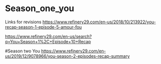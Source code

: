 # Season_one_you
Links for revisions
https://www.refinery29.com/en-us/2018/10/213922/you-recap-season-1-episode-5-amour-fou

https://www.refinery29.com/en-us/search?q=You+Season+1%2C+Episode+10+Recap

#Season two You
https://www.refinery29.com/en-us/2019/12/9078966/you-season-2-episodes-recap-summary
